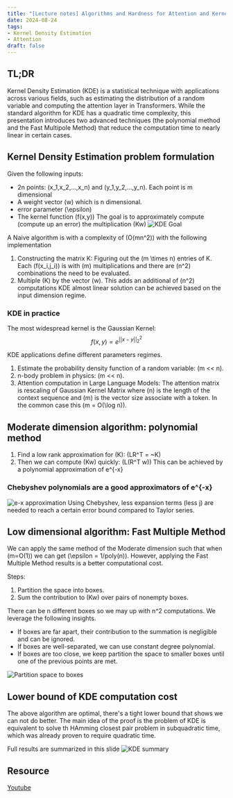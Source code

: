 ```yaml
---
title: "[Lecture notes] Algorithms and Hardness for Attention and Kernel Density Estimation" 
date: 2024-08-24
tags: 
- Kernel Density Estimation
- Attention
draft: false 
---
```


## TL;DR
Kernel Density Estimation (KDE) is a statistical technique with applications across various fields, such as estimating the distribution of a random variable and computing the attention layer in Transformers. While the standard algorithm for KDE has a quadratic time complexity, this presentation introduces two advanced techniques (the polynomial method and the Fast Multipole Method) that reduce the computation time to nearly linear in certain cases.

## Kernel Density Estimation problem formulation
Given the following inputs: 
* 2n points: \(x_1,x_2,...,x_n\) and \(y_1,y_2,...,y_n\). Each point is m dimensional 
* A weight vector \(w\) which is n dimensional.
* error parameter \(\epsilon\)
* The kernel function \(f(x,y)\)
The goal is to approximately compute (compute up an error) the multiplication \(Kw\)
![KDE Goal](/posts/posts/20240824_algorithms_and_hardness_for_attention_and_kernel_density_estimation/kde_goal.png)

A Naive algorithm is with a complexity of \(O(mn^2)\) with the following implementation
1. Constructing the matrix K: Figuring out the \(m \times n\) entries of K. Each \(f(x_i,j_i)\) is with \(m\) multiplications and there are \(n^2\) combinations the need to be evaluated. 
2. Multiple \(K\) by the vector \(w\). This adds an additional of \(n^2\) computations
KDE almost linear solution can be achieved based on the input dimension regime.

### KDE in practice
The most widespread kernel is the Gaussian Kernel:
$$f(x,y) = e^{||x-y||_2^2} $$

KDE applications define different parameters regimes. 
1. Estimate the probability density function of a random variable: \(m << n\).
2. n-body problem in physics: \(m << n\).
3. Attention computation in Large Language Models: The attention matrix is rescaling of Gaussian Kernel Matrix where \(n\) is the length of the context sequence and \(m\) is the vector size associate with a token. In the common case this \(m = O(\log n)\).


## Moderate dimension algorithm: polynomial method
1. Find a low rank approximation for \(K\): \(LR^T = ~K\)
2. Then we can compute \(Kw\) quickly: \(L(R^T w)\)
This can be achieved by a polynomial approximation of e^{-x}

### Chebyshev polynomials are a good approximators of e^{-x}
![e-x approximation](/posts/content/posts/20240824_algorithms_and_hardness_for_attention_and_kernel_density_estimation/e_-x_polynimials_approximation.png)
Using Chebyshev, less expansion terms (less j) are needed to reach a certain error bound compared to Taylor series.


## Low dimensional algorithm: Fast Multiple Method
We can apply the same method of the Moderate dimension such that when \(m=O(1)\) we can get \(\epsilon = 1/poly(n)\).
However, applying the Fast Multiple Method results is a better computational cost.

Steps:
1. Partition the space into boxes.
2. Sum the contribution to \(Kw\) over pairs of nonempty boxes.

There can be n different boxes so we may up with n^2 computations. We leverage the following insights. 
* If boxes are far apart, their contribution to the summation is negligible and can be ignored.
* If boxes are well-separated, we can use constant degree polynomial.
* If boxes are too close, we keep partition the space to smaller boxes until one of the previous points are met. 

![Partition space to boxes](/posts/content/posts/20240824_algorithms_and_hardness_for_attention_and_kernel_density_estimation/partition_spaces_to_boxes.png)

## Lower bound of KDE computation cost
The above algorithm are optimal, there's a tight lower bound that shows we can not do better.
The main idea of the proof is the problem of KDE is equivalent to solve th HAmming closest pair problem in subquadratic time, which was already proven to require quadratic time. 

Full results are summarized in this slide
![KDE summary](/posts/content/posts/20240824_algorithms_and_hardness_for_attention_and_kernel_density_estimation/kde_results_summary.png)

## Resource
[Youtube](https://www.youtube.com/watch?v=6Dsf1E6ZGP8)